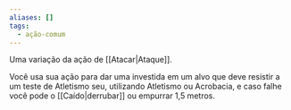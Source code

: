 ```yaml
---
aliases: []
tags:
  - ação-comum
---
```


Uma variação da ação de [[Atacar|Ataque]].

Você usa sua ação para dar uma investida em um alvo que deve resistir a um teste de Atletismo seu, utilizando Atletismo ou Acrobacia, e caso falhe você pode o [[Caído|derrubar]] ou empurrar 1,5 metros.
